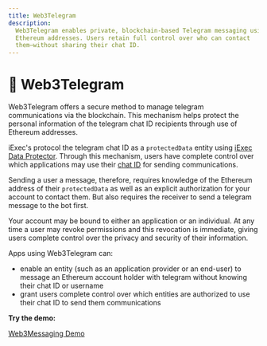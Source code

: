 ```yaml
---
title: Web3Telegram
description:
  Web3Telegram enables private, blockchain-based Telegram messaging using
  Ethereum addresses. Users retain full control over who can contact
  them—without sharing their chat ID.
---
```


<script setup>
import { Icon } from '@iconify/vue';
</script>

# :speech_balloon: Web3Telegram

Web3Telegram offers a secure method to manage telegram communications via the
blockchain. This mechanism helps protect the personal information of the
telegram chat ID recipients through use of Ethereum addresses.

iExec's protocol the telegram chat ID as a `protectedData` entity using
[iExec Data Protector](/references/dataProtector). Through this mechanism, users
have complete control over which applications may use their
[chat ID](/guides/use-iapp/integrate-web3-messaging#retrieve-chat-id) for
sending communications.

Sending a user a message, therefore, requires knowledge of the Ethereum address
of their `protectedData` as well as an explicit authorization for your account
to contact them. But also requires the receiver to send a telegram message to
the bot first.

Your account may be bound to either an application or an individual. At any time
a user may revoke permissions and this revocation is immediate, giving users
complete control over the privacy and security of their information.

Apps using Web3Telegram can:

- enable an entity (such as an application provider or an end-user) to message
  an Ethereum account holder with telegram without knowing their chat ID or
  username
- grant users complete control over which entities are authorized to use their
  chat ID to send them communications

**Try the demo:**

<a href="https://demo.iex.ec/web3messaging" target="_blank" rel="noreferrer" class="link-as-block">
  <Icon icon="mdi:art" height="25" style="margin-right: -1px" /> Web3Messaging Demo
</a>
